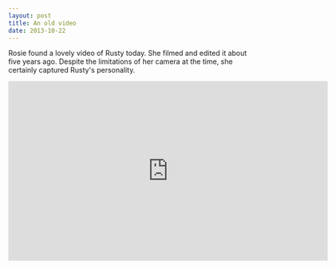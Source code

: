 ```yaml
---
layout: post
title: An old video
date: 2013-10-22
---
```


Rosie found a lovely video of Rusty today. She filmed and edited it about five years ago. Despite the limitations of her camera at the time, she certainly captured Rusty's personality.

<iframe width="640" height="360" src="http://www.youtube.com/embed/ltrawjWN1sY" frameborder="0" allowfullscreen></iframe>